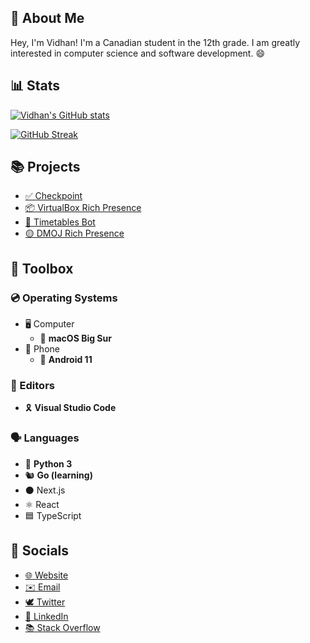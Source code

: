 ## 👋 About Me

Hey, I'm Vidhan! I'm a Canadian student in the 12th grade. I am greatly interested in computer science and software development. 😄

## 📊 Stats

[![Vidhan's GitHub stats](https://github-readme-stats.vercel.app/api?username=vidhanio&count_private=true&include_all_commits=true&show_icons=true&theme=buefy)](https://github-readme-stats.vercel.app/api?username=vidhanio&count_private=true&include_all_commits=true&show_icons=true&theme=buefy)

[![GitHub Streak](https://github-readme-streak-stats.herokuapp.com/?user=vidhanio&theme=buefy)](https://github-readme-streak-stats.herokuapp.com/?user=vidhanio&theme=buefy)


## 📚 Projects

* [✅ Checkpoint](https://github.com/vidhanio/checkpoint)
* [📦 VirtualBox Rich Presence](https://github.com/vidhanio/virtualbox-rich-presence)
* [📅 Timetables Bot](https://github.com/vidhanio/timetables-bot)
* [🟡 DMOJ Rich Presence](https://premid.app/store/presences/DMOJ)

## 🧰 Toolbox

### 💿 Operating Systems

* 🖥️ Computer
  * 🍎 **macOS Big Sur**
* 📱 Phone
  * 🤖 **Android 11**

### 📝 Editors

* 🎗️ **Visual Studio Code**

### 🗣️ Languages

* 🐍 **Python 3**
* 🐿️ **Go (learning)**
* ⚫️ Next.js
* ⚛️ React
* 🟦 TypeScript

## 💬 Socials

* [🌐 Website](https://vidhan.io)
* [✉️ Email](mailto:me@vidhan.io)
* [🕊 Twitter](https://twitter.com/vidhanio)
* [💼 LinkedIn](https://www.linkedin.com/in/vidhanio/)
* [📚 Stack Overflow](https://stackoverflow.com/users/6878838/vidhan)
